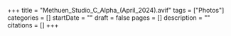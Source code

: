 +++
title = "Methuen_Studio_C_Alpha_(April_2024).avif"
tags = ["Photos"]
categories = []
startDate = ""
draft = false
pages = []
description = ""
citations = []
+++

